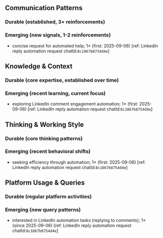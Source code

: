 ## Communication Patterns
### Durable (established, 3+ reinforcements)

### Emerging (new signals, 1-2 reinforcements)
- concise request for automated help; 1× (first: 2025-09-06) [ref: LinkedIn reply automation request chatId:`8c1867b8754d4e`]

## Knowledge & Context
### Durable (core expertise, established over time)

### Emerging (recent learning, current focus)
- exploring LinkedIn comment engagement automation; 1× (first: 2025-09-06) [ref: LinkedIn reply automation request chatId:`8c1867b8754d4e`]

## Thinking & Working Style
### Durable (core thinking patterns)

### Emerging (recent behavioral shifts)
- seeking efficiency through automation; 1× (first: 2025-09-06) [ref: LinkedIn reply automation request chatId:`8c1867b8754d4e`]

## Platform Usage & Queries
### Durable (regular platform activities)

### Emerging (new query patterns)
- interested in LinkedIn automation tasks (replying to comments); 1× (since 2025-09-06) [ref: LinkedIn reply automation request chatId:`8c1867b8754d4e`]